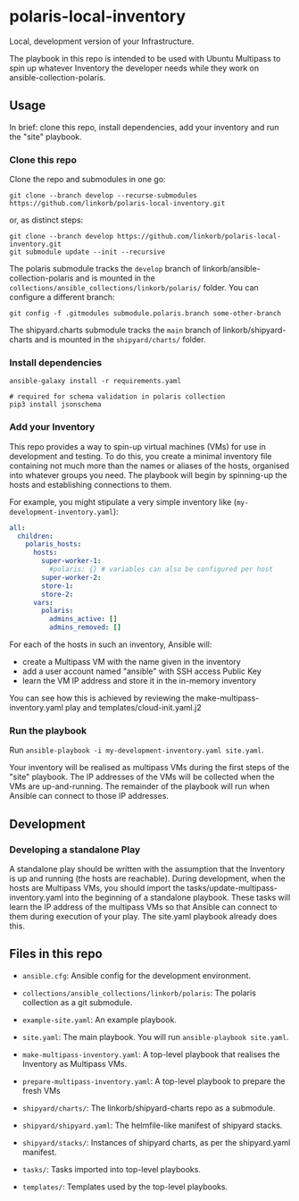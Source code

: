 # polaris-local-inventory

Local, development version of your Infrastructure.

The playbook in this repo is intended to be used with Ubuntu Multipass to spin
up whatever Inventory the developer needs while they work on
ansible-collection-polaris.


## Usage

In brief: clone this repo, install dependencies, add your inventory and run the "site" playbook.

### Clone this repo

Clone the repo and submodules in one go:
```
git clone --branch develop --recurse-submodules https://github.com/linkorb/polaris-local-inventory.git
```
or, as distinct steps:
```
git clone --branch develop https://github.com/linkorb/polaris-local-inventory.git
git submodule update --init --recursive
```

The polaris submodule tracks the `develop` branch of
linkorb/ansible-collection-polaris and is mounted in the
`collections/ansible_collections/linkorb/polaris/` folder.  You can configure a
different branch:
```
git config -f .gitmodules submodule.polaris.branch some-other-branch
```

The shipyard.charts submodule tracks the `main` branch of
linkorb/shipyard-charts and is mounted in the `shipyard/charts/` folder.

### Install dependencies

```shell
ansible-galaxy install -r requirements.yaml

# required for schema validation in polaris collection
pip3 install jsonschema
```

### Add your Inventory

This repo provides a way to spin-up virtual machines (VMs) for use in development
and testing.  To do this, you create a minimal inventory file containing not much
more than the names or aliases of the hosts, organised into whatever groups you
need.  The playbook will begin by spinning-up the hosts and establishing
connections to them.

For example, you might stipulate a very simple inventory like (`my-development-inventory.yaml`):

```yaml
all:
  children:
    polaris_hosts:
      hosts:
        super-worker-1:
          #polaris: {} # variables can also be configured per host
        super-worker-2:
        store-1:
        store-2:
      vars:
        polaris:
          admins_active: []
          admins_removed: []
```

For each of the hosts in such an inventory, Ansible will:

- create a Multipass VM with the name given in the inventory
- add a user account named "ansible" with SSH access Public Key
- learn the VM IP address and store it in the in-memory inventory

You can see how this is achieved by reviewing the make-multipass-inventory.yaml
play and templates/cloud-init.yaml.j2

### Run the playbook

Run `ansible-playbook -i my-development-inventory.yaml site.yaml`.

Your inventory will be realised as multipass VMs during the first steps of the
"site" playbook.  The IP addresses of the VMs will be collected when the VMs are
up-and-running.  The remainder of the playbook will run when Ansible can connect
to those IP addresses.


## Development

### Developing a standalone Play

A standalone play should be written with the assumption that the Inventory is
up and running (the hosts are reachable).  During development, when the hosts
are Multipass VMs, you should import the tasks/update-multipass-inventory.yaml
into the beginning of a standalone playbook.  These tasks will learn the IP
address of the multipass VMs so that Ansible can connect to them during
execution of your play.  The site.yaml playbook already does this.


## Files in this repo

- `ansible.cfg`: Ansible config for the development environment.

- `collections/ansible_collections/linkorb/polaris`: The polaris collection as
  a git submodule.

- `example-site.yaml`: An example playbook.

- `site.yaml`: The main playbook.  You will run `ansible-playbook site.yaml`.

- `make-multipass-inventory.yaml`: A top-level playbook that realises the
  Inventory as Multipass VMs.

- `prepare-multipass-inventory.yaml`: A top-level playbook to prepare the fresh
  VMs

- `shipyard/charts/`: The linkorb/shipyard-charts repo as a submodule.

- `shipyard/shipyard.yaml`: The helmfile-like manifest of shipyard stacks.

- `shipyard/stacks/`: Instances of shipyard charts, as per the shipyard.yaml manifest.

- `tasks/`: Tasks imported into top-level playbooks.

- `templates/`: Templates used by the top-level playbooks.
